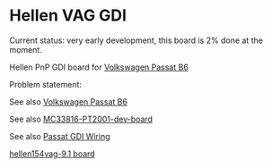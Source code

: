 # Hellen VAG GDI

Current status: very early development, this board is 2% done at the moment.

Hellen PnP GDI board for [Volkswagen Passat B6](VolkswagenPassatB6)

Problem statement:

See also [Volkswagen Passat B6](VolkswagenPassatB6)

See also [MC33816-PT2001-dev-board](MC33816-PT2001-dev-board)

See also [Passat GDI Wiring](Passat-GDI-wiring)

[hellen154vag-9.1 board](https://github.com/rusefi/hellen154vag-9.1)
